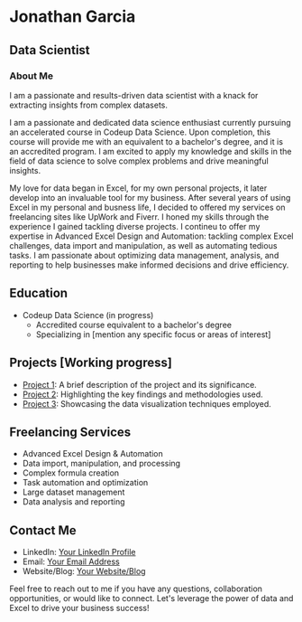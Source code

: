 # Jonathan Garcia
## Data Scientist

### About Me
I am a passionate and results-driven data scientist with a knack for extracting insights from complex datasets.


I am a passionate and dedicated data science enthusiast currently pursuing an accelerated course in Codeup Data Science. Upon completion, this course will provide me with an equivalent to a bachelor's degree, and it is an accredited program. I am excited to apply my knowledge and skills in the field of data science to solve complex problems and drive meaningful insights.

My love for data began in Excel, for my own personal projects, it later develop into an invaluable tool for my business. After several years of using Excel in my personal and busness life, I decided to offered my services on freelancing sites like UpWork and Fiverr. I honed my skills through the experience I gained tackling diverse projects. I contineu to offer my expertise in Advanced Excel Design and Automation: tackling complex Excel challenges, data import and manipulation, as well as automating tedious tasks. I am passionate about optimizing data management, analysis, and reporting to help businesses make informed decisions and drive efficiency.

## Education

- Codeup Data Science (in progress)
  - Accredited course equivalent to a bachelor's degree
  - Specializing in [mention any specific focus or areas of interest]

## Projects [Working progress]

- [Project 1](link-to-project-1): A brief description of the project and its significance.
- [Project 2](link-to-project-2): Highlighting the key findings and methodologies used.
- [Project 3](link-to-project-3): Showcasing the data visualization techniques employed.

## Freelancing Services

- Advanced Excel Design & Automation
- Data import, manipulation, and processing
- Complex formula creation
- Task automation and optimization
- Large dataset management
- Data analysis and reporting

## Contact Me

- LinkedIn: [Your LinkedIn Profile](link-to-linkedin)
- Email: [Your Email Address](mailto:your-email@example.com)
- Website/Blog: [Your Website/Blog](link-to-website)

Feel free to reach out to me if you have any questions, collaboration opportunities, or would like to connect. Let's leverage the power of data and Excel to drive your business success!

